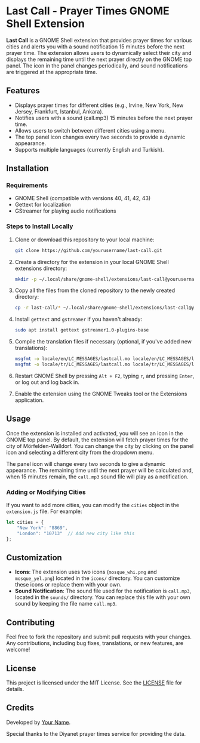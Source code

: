 
# Last Call - Prayer Times GNOME Shell Extension

**Last Call** is a GNOME Shell extension that provides prayer times for various cities and alerts you with a sound notification 15 minutes before the next prayer time. The extension allows users to dynamically select their city and displays the remaining time until the next prayer directly on the GNOME top panel. The icon in the panel changes periodically, and sound notifications are triggered at the appropriate time.

## Features

- Displays prayer times for different cities (e.g., Irvine, New York, New Jersey, Frankfurt, Istanbul, Ankara).
- Notifies users with a sound (call.mp3) 15 minutes before the next prayer time.
- Allows users to switch between different cities using a menu.
- The top panel icon changes every two seconds to provide a dynamic appearance.
- Supports multiple languages (currently English and Turkish).

## Installation

### Requirements

- GNOME Shell (compatible with versions 40, 41, 42, 43)
- Gettext for localization
- GStreamer for playing audio notifications

### Steps to Install Locally

1. Clone or download this repository to your local machine:

    ```bash
    git clone https://github.com/yourusername/last-call.git
    ```

2. Create a directory for the extension in your local GNOME Shell extensions directory:

    ```bash
    mkdir -p ~/.local/share/gnome-shell/extensions/last-call@yourusername
    ```

3. Copy all the files from the cloned repository to the newly created directory:

    ```bash
    cp -r last-call/* ~/.local/share/gnome-shell/extensions/last-call@yourusername/
    ```

4. Install `gettext` and `gstreamer` if you haven't already:

    ```bash
    sudo apt install gettext gstreamer1.0-plugins-base
    ```

5. Compile the translation files if necessary (optional, if you've added new translations):

    ```bash
    msgfmt -o locale/en/LC_MESSAGES/lastcall.mo locale/en/LC_MESSAGES/lastcall.po
    msgfmt -o locale/tr/LC_MESSAGES/lastcall.mo locale/tr/LC_MESSAGES/lastcall.po
    ```

6. Restart GNOME Shell by pressing `Alt + F2`, typing `r`, and pressing `Enter`, or log out and log back in.

7. Enable the extension using the GNOME Tweaks tool or the Extensions application.

## Usage

Once the extension is installed and activated, you will see an icon in the GNOME top panel. By default, the extension will fetch prayer times for the city of Mörfelden-Walldorf. You can change the city by clicking on the panel icon and selecting a different city from the dropdown menu.

The panel icon will change every two seconds to give a dynamic appearance. The remaining time until the next prayer will be calculated and, when 15 minutes remain, the `call.mp3` sound file will play as a notification.

### Adding or Modifying Cities

If you want to add more cities, you can modify the `cities` object in the `extension.js` file. For example:

```javascript
let cities = {
    "New York": "8869",
    "London": "10713"  // Add new city like this
};
```

## Customization

- **Icons**: The extension uses two icons (`mosque_whi.png` and `mosque_yel.png`) located in the `icons/` directory. You can customize these icons or replace them with your own.
- **Sound Notification**: The sound file used for the notification is `call.mp3`, located in the `sounds/` directory. You can replace this file with your own sound by keeping the file name `call.mp3`.

## Contributing

Feel free to fork the repository and submit pull requests with your changes. Any contributions, including bug fixes, translations, or new features, are welcome!

## License

This project is licensed under the MIT License. See the [LICENSE](LICENSE) file for details.

## Credits

Developed by [Your Name](https://github.com/faymaz).

Special thanks to the Diyanet prayer times service for providing the data.

```
